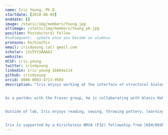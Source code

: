 ```yaml
---
name: Iris Young, Ph.D.
startdate: [2018-08-09]
enddate: []
image: /static/img/members/Young.jpg
altimage: /static/img/members/Young_pb.jpg
position: Postdoctoral Fellow
#subsequent:  update once you become an alumnus
pronouns: he/him/his
email: irisdyoung (at) gmail.com
scholar: iSv5YCUAAAAJ
website:
UCSF: iris.young
twitter: irisdyoung
linkedin: iris-young-1b884a114
github: irisdyoung
orcid: 0000-0003-4713-9504
description: "Iris enjoys working at the interface of structural biology and scientific computing, primarily developing software expanding the capabilities of cutting-edge instrumentation for X-ray diffraction and electron microscopy. He earned his Ph.D. in chemistry from UC Berkeley working with Drs. Junko Yano, Vittal Yachandra and Nick Sauter at Lawrence Berkeley National Laboratory on discovery of the mechanism of water splitting in oxygenic photosynthesis using X-ray free electron laser (XFEL) diffraction. He worked with the Sauter group to develop XFEL diffraction data processing methods, including the cctbx.xfel program for real-time feedback at XFEL experiments, and with the Yano/Yachandra group to solve several of the first high-resolution room temperature structures and the first high-resolution transient state structures of photosystem II, revealing the sequence of changes at the heterometallic cluster that catalyzes oxygen evolution.


As a postdoc with the Fraser group, he is collaborating with Alexis Rohou at Genentech to expand on the cisTEM software for macromolecular structure determination by cryo-electron microscopy (cryo-EM). This project aims to improve the quality of reconstructions from particularly difficult datasets, both by reducing overfitting artifacts and by embedding parameters for particle flexibility into the maps themselves. He is also working on tools built on the Computational Crystallographic Toolbox (ccbtx) to detect unmodeled features in electron density such as post-transcriptional modifications ([qPTxM](https://github.com/fraser-lab/qptm)) or Hoogsteen base pairs ([curiosity](https://github.com/fraser-lab/curiosity)). During the COVID-19 pandemic he has served as co-lead of the crystallography subgroup of the [Structural Biology Consortium](https://qbi.ucsf.edu/qcrg/structuralbiology), associated with the [QBI Coronavirus Research Group](https://qbi.ucsf.edu/) at UCSF, pursuing the discovery of compounds inhibiting SARS-CoV-2 infection.


Outside of lab, Iris enjoys reading, sewing, throwing pottery, learning languages, and his cat [Rory](/pets/#Rory). He measures his coffee intake in LD50s.


Iris is supported by a Kirschstein NRSA (F32) fellowship from [NIH/NIGMS](https://www.nigms.nih.gov/)."
---
```


